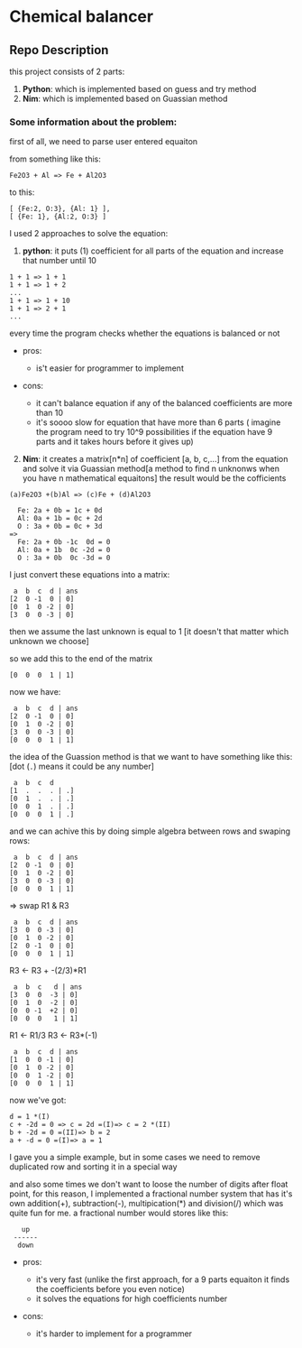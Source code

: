 # Chemical balancer

## Repo Description
this project consists of 2 parts:
1. **Python**:
   which is implemented based on guess and try method
2. **Nim**:
   which is implemented based on Guassian method

### Some information about the problem:
first of all, we need to parse user entered equaiton

from something like this:
```
Fe2O3 + Al => Fe + Al2O3
```
to this:
```
[ {Fe:2, O:3}, {Al: 1} ],
[ {Fe: 1}, {Al:2, O:3} ]
```

I used 2 approaches to solve the equation:
1. **python**: it puts (1) coefficient for all parts of the equation and increase that number until 10
```
1 + 1 => 1 + 1
1 + 1 => 1 + 2
...
1 + 1 => 1 + 10
1 + 1 => 2 + 1
...
```

every time the program checks whether the equations is balanced or not

* pros:
  - is't easier for programmer to implement

* cons:
  - it can't balance equation if any of the balanced coefficients are more than 10
  - it's soooo slow for equation that have more than 6 parts ( imagine the program need to try 10^9 possibilities if the equation have 9 parts and it takes hours before it gives up) 

2. **Nim**: it creates a matrix[n*n] of coefficient [a, b, c,...] from the equation and solve it via Guassian method[a method to find n unknonws when you have n mathematical equaitons] the result would be the cofficients

```
(a)Fe2O3 +(b)Al => (c)Fe + (d)Al2O3

  Fe: 2a + 0b = 1c + 0d 
  Al: 0a + 1b = 0c + 2d 
  O : 3a + 0b = 0c + 3d 
=>
  Fe: 2a + 0b -1c  0d = 0 
  Al: 0a + 1b  0c -2d = 0 
  O : 3a + 0b  0c -3d = 0
```

I just convert these equations into a matrix:
```
 a  b  c  d | ans
[2  0 -1  0 | 0]
[0  1  0 -2 | 0]
[3  0  0 -3 | 0]
```

then we assume the last unknown is equal to 1 [it doesn't that matter which unknown we choose]

so we add this to the end of the matrix
```
[0  0  0  1 | 1]
```

now we have:
```
 a  b  c  d | ans
[2  0 -1  0 | 0]
[0  1  0 -2 | 0]
[3  0  0 -3 | 0]
[0  0  0  1 | 1]
```

the idea of the Guassion method is that we want to have something like this: [dot (`.`) means it could be any number]
```
 a  b  c  d
[1  .  .  . | .]
[0  1  .  . | .]
[0  0  1  . | .]
[0  0  0  1 | .]
```
and we can achive this by doing simple algebra between rows and swaping rows:
```
 a  b  c  d | ans
[2  0 -1  0 | 0]
[0  1  0 -2 | 0]
[3  0  0 -3 | 0]
[0  0  0  1 | 1]
```
=> swap R1 & R3
```
 a  b  c  d | ans
[3  0  0 -3 | 0]
[0  1  0 -2 | 0]
[2  0 -1  0 | 0]
[0  0  0  1 | 1]
```
R3 <- R3 + -(2/3)*R1
```
 a  b  c   d | ans
[3  0  0  -3 | 0]
[0  1  0  -2 | 0]
[0  0 -1  +2 | 0]
[0  0  0   1 | 1]
```
R1 <- R1/3
R3 <- R3*(-1)
```
 a  b  c  d | ans
[1  0  0 -1 | 0]
[0  1  0 -2 | 0]
[0  0  1 -2 | 0]
[0  0  0  1 | 1]
```

now we've got:
```
d = 1 *(I)
c + -2d = 0 => c = 2d =(I)=> c = 2 *(II)
b + -2d = 0 =(II)=> b = 2
a + -d = 0 =(I)=> a = 1  
```


I gave you a simple example, but in some cases we need to remove duplicated row and sorting it in a special way

and also some times we don't want to loose the number of digits after float point, for this reason, I implemented a fractional number system that has it's own addition(+), subtraction(-), multipication(*) and division(/) which was quite fun for me.
a fractional number would stores like this:

```
   up
 ------
  down 
```

* pros:
  - it's very fast (unlike the first approach, for a 9 parts equaiton it finds the coefficients before you even notice)
  - it solves the equations for high coefficients number

* cons:
  - it's harder to implement for a programmer


